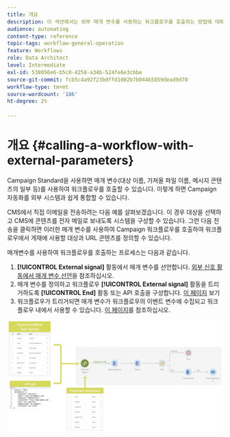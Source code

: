 ```yaml
---
title: 개요
description: 이 섹션에서는 외부 매개 변수를 사용하는 워크플로우를 호출하는 방법에 대해 자세히 설명합니다.
audience: automating
content-type: reference
topic-tags: workflow-general-operation
feature: Workflows
role: Data Architect
level: Intermediate
exl-id: 538056e6-b5c0-4258-a34b-524fe6e3cbbe
source-git-commit: fcb5c4a92f23bdffd1082b7b044b5859dead9d70
workflow-type: tm+mt
source-wordcount: '186'
ht-degree: 2%

---
```


# 개요 {#calling-a-workflow-with-external-parameters}

Campaign Standard을 사용하면 매개 변수(대상 이름, 가져올 파일 이름, 메시지 콘텐츠의 일부 등)를 사용하여 워크플로우를 호출할 수 있습니다. 이렇게 하면 Campaign 자동화를 외부 시스템과 쉽게 통합할 수 있습니다.

CMS에서 직접 이메일을 전송하려는 다음 예를 살펴보겠습니다. 이 경우 대상을 선택하고 CMS에 콘텐츠를 전자 메일로 보내도록 시스템을 구성할 수 있습니다. 그런 다음 전송을 클릭하면 이러한 매개 변수를 사용하여 Campaign 워크플로우를 호출하여 워크플로우에서 게재에 사용할 대상과 URL 콘텐츠를 정의할 수 있습니다.

매개변수를 사용하여 워크플로우를 호출하는 프로세스는 다음과 같습니다.

1. **[!UICONTROL External signal]** 활동에서 매개 변수를 선언합니다. [외부 신호 활동에서 매개 변수 선언](../../automating/using/declaring-parameters-external-signal.md)을 참조하십시오.
1. 매개 변수를 정의하고 워크플로우 **[!UICONTROL External signal]** 활동을 트리거하도록 **[!UICONTROL End]** 활동 또는 API 호출을 구성합니다. [이 페이지](../../automating/using/defining-parameters-calling-workflow.md) 보기
1. 워크플로우가 트리거되면 매개 변수가 워크플로우의 이벤트 변수에 수집되고 워크플로우 내에서 사용할 수 있습니다. [이 페이지](../../automating/using/customizing-workflow-external-parameters.md)를 참조하십시오.

![](assets/extsignal_process.png)
